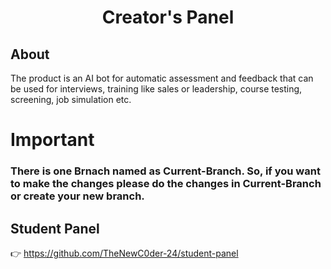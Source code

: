 <h1 align="center">Creator's Panel</h1>

## About
The product is an AI bot for automatic assessment and feedback that can be used for interviews, training like sales or leadership, course testing, screening, job 
simulation etc.

# Important
<h3>There is one Brnach named as Current-Branch. So, if you want to make the changes please do the changes in Current-Branch or create your new branch.</h3>

## Student Panel
👉 https://github.com/TheNewC0der-24/student-panel

